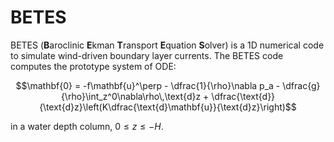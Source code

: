 # BETES

BETES (**B**aroclinic **E**kman **T**ransport **E**quation **S**olver) is a 1D numerical code to simulate wind-driven boundary layer currents. The BETES code computes the prototype system of ODE:

```math
\mathbf{0} = -f\mathbf{u}^\perp - \dfrac{1}{\rho}\nabla p_a - \dfrac{g}{\rho}\int_z^0\nabla\rho\,\text{d}z + \dfrac{\text{d}}{\text{d}z}\left(K\dfrac{\text{d}\mathbf{u}}{\text{d}z}\right)
```

in a water depth column, $`0\leq z\leq-H`$. 
